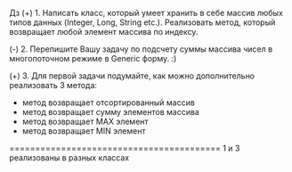 Дз
(+) 1. Написать класс, который умеет хранить в себе массив любых типов данных (Integer, Long, String etc.). Реализовать метод, который возвращает любой элемент массива по индексу. 

(-) 2. Перепишите Вашу задачу по подсчету суммы массива чисел в многопоточном режиме  в Generic форму. :)

(+) 3. Для первой задачи подумайте, как можно дополнительно реализовать 3 метода:
+ метод возвращает отсортированный массив
+ метод возвращает сумму элементов массива
+ метод возвращает МАХ элемент
+ метод возвращает MIN элемент

=========================================
1 и 3 реализованы в разных классах
